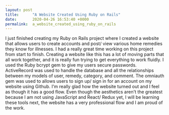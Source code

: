 ```yaml
---
layout: post
title:      "A Website Created Using Ruby on Rails"
date:       2020-04-26 16:53:40 +0000
permalink:  a_website_created_using_ruby_on_rails
---
```



I just finished creating my Ruby on Rails project where I created a website that allows users to create accounts and post/ view various home remedies they know for illnesses. I had a really great time working on this project from start to finish. Creating a website like this has a lot of moving parts that all work together, and it is really fun trying to get everything to work fluidly. I used the Ruby bcrypt gem to give my users secure passwords. ActiveRecord was used to handle the database and all the relationships between my models of user, remedy, category, and comment. The omniauth gem was used to allows users to sign up/ sign in for an account on my website using Github. I'm really glad how the website turned out and I feel as though it has a good flow. Even though the aesthetics aren't the greatest because I am not using JavaScript and React/ Redux yet, I will be learning these tools next, the website has a very professional flow and I am proud of the work.
